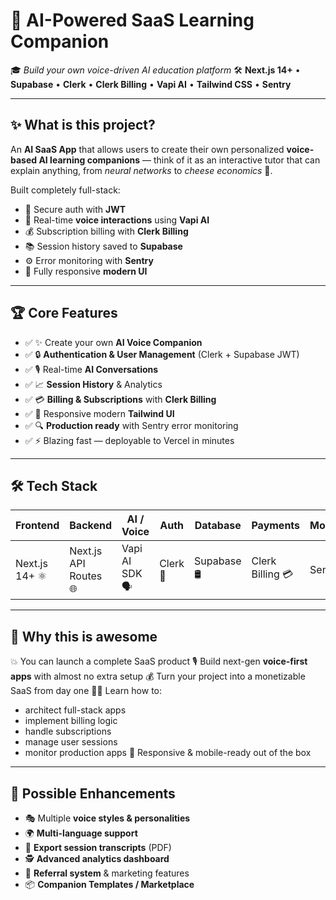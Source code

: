# 🚀 **AI-Powered SaaS Learning Companion**

🎓 *Build your own voice-driven AI education platform*
🛠️ **Next.js 14+** • **Supabase** • **Clerk** • **Clerk Billing** • **Vapi AI** • **Tailwind CSS** • **Sentry**

---

## ✨ **What is this project?**

An **AI SaaS App** that allows users to create their own personalized **voice-based AI learning companions** — think of it as an interactive tutor that can explain anything, from *neural networks* to *cheese economics* 🧀.

Built completely full-stack:

* 🔐 Secure auth with **JWT**
* 🎤 Real-time **voice interactions** using **Vapi AI**
* 💰 Subscription billing with **Clerk Billing**
* 📚 Session history saved to **Supabase**
* ⚙️ Error monitoring with **Sentry**
* 📱 Fully responsive **modern UI**

---

## 🏆 **Core Features**

- ✅ ✨ Create your own **AI Voice Companion**  
- ✅ 🔒 **Authentication & User Management** (Clerk + Supabase JWT)  
- ✅ 🎙️ Real-time **AI Conversations**  
- ✅ 📈 **Session History** & Analytics  
- ✅ 💳 **Billing & Subscriptions** with **Clerk Billing**  
- ✅ 🎨 Responsive modern **Tailwind UI**  
- ✅ 🔍 **Production ready** with Sentry error monitoring  
- ✅ ⚡ Blazing fast — deployable to Vercel in minutes  

---

## 🛠️ **Tech Stack**

| Frontend       | Backend               | AI / Voice      | Auth     | Database     | Payments  | Monitoring |
| -------------- | --------------------- | --------------- | -------- | ------------ | --------- | ---------- |
| Next.js 14+ ⚛️ | Next.js API Routes 🌐 | Vapi AI SDK 🗣️ | Clerk 🔐 | Supabase 🛢️ | Clerk Billing 💳 | Sentry 🐞  |

---

## 🎁 **Why this is awesome**

💥 You can launch a complete SaaS product
🎙️ Build next-gen **voice-first apps** with almost no extra setup
💰 Turn your project into a monetizable SaaS from day one
🧑‍🎓 Learn how to:

* architect full-stack apps
* implement billing logic
* handle subscriptions
* manage user sessions
* monitor production apps
  📱 Responsive & mobile-ready out of the box

---

## 🚧 **Possible Enhancements**

* 🎭 Multiple **voice styles & personalities**
* 🌍 **Multi-language support**
* 📝 **Export session transcripts** (PDF)
* 🕵️ **Advanced analytics dashboard**
* 🎁 **Referral system** & marketing features
* 📦 **Companion Templates / Marketplace**

